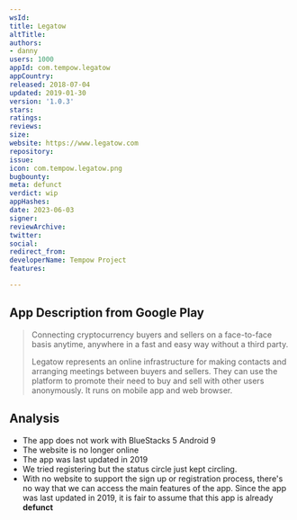 ```yaml
---
wsId: 
title: Legatow
altTitle: 
authors:
- danny
users: 1000
appId: com.tempow.legatow
appCountry: 
released: 2018-07-04
updated: 2019-01-30
version: '1.0.3'
stars: 
ratings: 
reviews: 
size: 
website: https://www.legatow.com
repository: 
issue: 
icon: com.tempow.legatow.png
bugbounty: 
meta: defunct
verdict: wip
appHashes: 
date: 2023-06-03
signer: 
reviewArchive: 
twitter: 
social: 
redirect_from: 
developerName: Tempow Project
features: 

---
```


## App Description from Google Play 

> Connecting cryptocurrency buyers and sellers on a face-to-face basis anytime, anywhere in a fast and easy way without a third party.
>
> Legatow represents an online infrastructure for making contacts and arranging meetings between buyers and sellers. They can use the platform to promote their need to buy and sell with other users anonymously. It runs on mobile app and web browser.

## Analysis 

- The app does not work with BlueStacks 5 Android 9
- The website is no longer online 
- The app was last updated in 2019 
- We tried registering but the status circle just kept circling. 
- With no website to support the sign up or registration process, there's no way that we can access the main features of the app. Since the app was last updated in 2019, it is fair to assume that this app is already **defunct**

